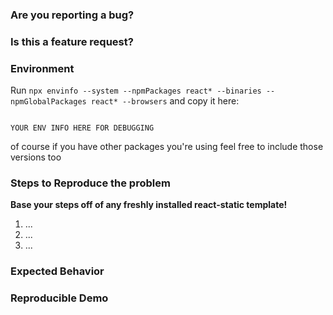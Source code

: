 <!--
ARE YOU LOOKING FOR HELP OR HAVE A QUESTION ABOUT IMPLEMENTATION?
If so, then STOP right there! We have a dedicated [Spectrum Community](https://spectrum.chat/react-static) where you can ask all the questions you want.

IF YOU OPEN AN ISSUE AS A QUESTION ABOUT IMPLEMENTATION, IT WILL BE CLOSED IMMEDIATELY AND YOU WILL BE DIRECTED TO JOIN THE [SPECTRUM COMMUNITY](https://spectrum.chat/react-static)
-->

### Are you reporting a bug?

<!--
If you answered "Yes":

  Provide as much information as you can to reproduce the issue.
  **If the issue is not reproducible, it can't be fixed!**

If you answere "No":

  Remove this section.
-->

### Is this a feature request?

<!--
If you answered "Yes":
  Describe why you need the feature, not what it will do.
  Implementation details will come later. Explain your use case
  as well as you can.

If you answered "No":

  Remove this section
-->

### Environment

Run `npx envinfo --system --npmPackages react* --binaries --npmGlobalPackages react* --browsers` and copy it here:

```

YOUR ENV INFO HERE FOR DEBUGGING

```

of course if you have other packages you're using feel free to include those versions too

### Steps to Reproduce the problem

**Base your steps off of any freshly installed react-static template!**

1.  ...
2.  ...
3.  ...

### Expected Behavior

<!--
What would be the correct behavior?
-->

### Reproducible Demo

<!--
If possible paste a link to an example repo with instructions to reproduce the issue.
Remember, iff we cannot reproduce the issue quickly, it cannot be fixed quickly.
-->

